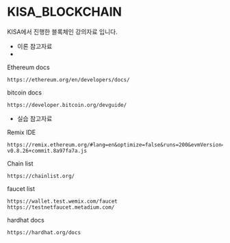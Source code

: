 # KISA_BLOCKCHAIN
KISA에서 진행한 블록체인 강의자료 입니다.



- 이론 참고자료
- 
Ethereum docs
```
https://ethereum.org/en/developers/docs/
```

bitcoin docs
```
https://developer.bitcoin.org/devguide/
```



- 실습 참고자료
  
Remix IDE
```
https://remix.ethereum.org/#lang=en&optimize=false&runs=200&evmVersion=null&version=soljson-v0.8.26+commit.8a97fa7a.js
```

Chain list
```
https://chainlist.org/
```

faucet list

```
https://wallet.test.wemix.com/faucet
https://testnetfaucet.metadium.com/
```

hardhat docs
```
https://hardhat.org/docs
```
